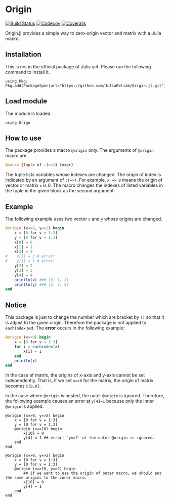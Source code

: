 # Origin

[![Build Status](https://travis-ci.com/okamumu/Origin.jl.svg?branch=master)](https://travis-ci.com/okamumu/Origin.jl)
[![Codecov](https://codecov.io/gh/okamumu/Origin.jl/branch/master/graph/badge.svg)](https://codecov.io/gh/okamumu/Origin.jl)
[![Coveralls](https://coveralls.io/repos/github/okamumu/Origin.jl/badge.svg?branch=master)](https://coveralls.io/github/okamumu/Origin.jl?branch=master)

Origin.jl provides a simple way to zero-origin vector and matrix with a Julia macro.

## Installation

This is not in the official package of Julia yet. Please run the following command to install it.
```
using Pkg; Pkg.add(PackageSpec(url="https://github.com/JuliaReliab/Origin.jl.git"))
```

## Load module

The module is loaded:
```
using Orign
```

## How to use

The package provides a macro `@origin` only. The arguments of `@origin` macro are 
```julia
@macro {Tuple of :(=>)} {expr}
```
The tuple lists variables whose indexes are changed. The origin of index is indicated by an argument of `:(=>)`. For example, `x => 0` means the origin of vector or matrix `x` is 0. The macro changes the indexes of listed variables in the tuple in the given block as the second argument.

## Example

The following example uses two vector `x` and `y` whose origins are changed.

```julia
@origin (x=>0, y=>2) begin
    x = [0 for v = 1:3]
    y = [0 for v = 1:3]
    x[0] = 0
    x[1] = 1
    x[2] = 2
#    x[3] = 3 # error!
#    y[1] = 1 # error!
    y[2] = 2
    y[3] = 3
    y[4] = 4
    println(x) ### [0, 1, 2]
    println(y) ### [2, 3, 4]
end
```

## Notice

This package is just to change the number which are bracket by `[]` so that it is adjust to the given origin.
Therefore the package is not applied to `eachindex` yet. The **error** occurs in the following example:

```julia
@origin (x=>0) begin
    x = [0 for v = 1:3]
    for i = eachindex(x)
        x[i] = i
    end
    println(x)
end
```

In the case of matrix, the origins of x-axis and y-axis cannot be set independently. That is, if we set `x=>0` for the matrix, the origin of matrix becomes `x[0,0]`.

In the case where `@origin` is nested, the outer `@origin` is ignored. Therefore, the following example causes an error at `y[4]=1` because only the inner `@origin` is applied.

```
@origin (x=>0, y=>2) begin
    x = [0 for v = 1:3]
    y = [0 for v = 1:3]
    @origin (x=>10) begin
        x[10] = 0
        y[4] = 1 ## error! `y=>2` of the outer @origin is ignored.
    end
end
```

```
@origin (x=>0, y=>2) begin
    x = [0 for v = 1:3]
    y = [0 for v = 1:3]
    @origin (x=>10, y=>2) begin
        ## if we want to use the origin of outer macro, we should put the same origins to the inner macro.
        x[10] = 0
        y[4] = 1
    end
end
```